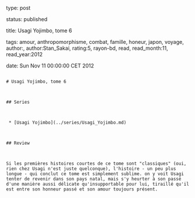 type: post
status: published
title: Usagi Yojimbo, tome 6
tags:  amour,  anthropomorphisme,  combat,  famille,  honeur,  japon,  voyage, author:, author:Stan_Sakai, rating:5, rayon-bd, read, read_month:11, read_year:2012
date: Sun Nov 11 00:00:00 CET 2012
~~~~~~
# Usagi Yojimbo, tome 6

## Series

 * [Usagi Yojimbo](../series/Usagi_Yojimbo.md)

## Review

Si les premières histoires courtes de ce tome sont "classiques" (oui, rien chez Usagi n'est juste quelconque), l'histoire - un peu plus longue - qui conclut ce tome est simplement sublime. on y voit Usagi tenter de revenir dans son pays natal, mais s'y heurter à son passé d'une manière aussi délicate qu'insupportable pour lui, tiraillé qu'il est entre son honneur passé et son amour toujours présent.